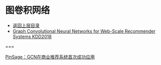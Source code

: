 # 图卷积网络

* [返回上层目录](../deep-learning.md)
* [Graph Convolutional Neural Networks for Web-Scale Recommender Systems KDD2018](gcn-web-scale/Graph-Convolutional-Neural-Networks-for-Web-Scale-Recommender-Systems.md)



===

[PinSage：GCN在商业推荐系统首次成功应用](https://zhuanlan.zhihu.com/p/63214411)



